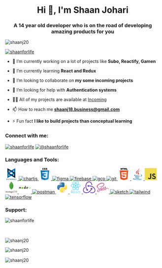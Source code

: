 <h1 align="center">Hi 👋, I'm Shaan Johari</h1>
<h3 align="center">A 14 year old developer who is on the road of developing amazing products for you</h3>

<p align="left"> <img src="https://komarev.com/ghpvc/?username=shaanj20&label=Profile%20views&color=0e75b6&style=flat" alt="shaanj20" /> </p>

<p align="left"> <a href="https://twitter.com/shaanforlife" target="blank"><img src="https://img.shields.io/twitter/follow/shaanforlife?logo=twitter&style=for-the-badge" alt="shaanforlife" /></a> </p>

- 🔭 I’m currently working on a lot of projects like **Subo, Reactify, Gamen**

- 🌱 I’m currently learning **React and Redux**

- 👯 I’m looking to collaborate on **my some incoming projects**

- 🤝 I’m looking for help with **Authentication systems**

- 👨‍💻 All of my projects are available at [Incoming](Incoming)

- 📫 How to reach me **shaanj18.business@gmail.com**

- ⚡ Fun fact **I like to build projects than conceptual learning**

<h3 align="left">Connect with me:</h3>
<p align="left">
<a href="https://twitter.com/shaanforlife" target="blank"><img align="center" src="https://raw.githubusercontent.com/rahuldkjain/github-profile-readme-generator/master/src/images/icons/Social/twitter.svg" alt="shaanforlife" height="30" width="40" /></a>
<a href="https://medium.com/@shaanforlife" target="blank"><img align="center" src="https://raw.githubusercontent.com/rahuldkjain/github-profile-readme-generator/master/src/images/icons/Social/medium.svg" alt="@shaanforlife" height="30" width="40" /></a>
</p>

<h3 align="left">Languages and Tools:</h3>
<p align="left"> <a href="https://backbonejs.org" target="_blank"> <img src="https://raw.githubusercontent.com/devicons/devicon/master/icons/backbonejs/backbonejs-original-wordmark.svg" alt="backbonejs" width="40" height="40"/> </a> <a href="https://www.chartjs.org" target="_blank"> <img src="https://www.chartjs.org/media/logo-title.svg" alt="chartjs" width="40" height="40"/> </a> <a href="https://www.w3schools.com/css/" target="_blank"> <img src="https://raw.githubusercontent.com/devicons/devicon/master/icons/css3/css3-original-wordmark.svg" alt="css3" width="40" height="40"/> </a> <a href="https://www.figma.com/" target="_blank"> <img src="https://www.vectorlogo.zone/logos/figma/figma-icon.svg" alt="figma" width="40" height="40"/> </a> <a href="https://firebase.google.com/" target="_blank"> <img src="https://www.vectorlogo.zone/logos/firebase/firebase-icon.svg" alt="firebase" width="40" height="40"/> </a> <a href="https://cloud.google.com" target="_blank"> <img src="https://www.vectorlogo.zone/logos/google_cloud/google_cloud-icon.svg" alt="gcp" width="40" height="40"/> </a> <a href="https://git-scm.com/" target="_blank"> <img src="https://www.vectorlogo.zone/logos/git-scm/git-scm-icon.svg" alt="git" width="40" height="40"/> </a> <a href="https://www.w3.org/html/" target="_blank"> <img src="https://raw.githubusercontent.com/devicons/devicon/master/icons/html5/html5-original-wordmark.svg" alt="html5" width="40" height="40"/> </a> <a href="https://www.java.com" target="_blank"> <img src="https://raw.githubusercontent.com/devicons/devicon/master/icons/java/java-original.svg" alt="java" width="40" height="40"/> </a> <a href="https://developer.mozilla.org/en-US/docs/Web/JavaScript" target="_blank"> <img src="https://raw.githubusercontent.com/devicons/devicon/master/icons/javascript/javascript-original.svg" alt="javascript" width="40" height="40"/> </a> <a href="https://www.mongodb.com/" target="_blank"> <img src="https://raw.githubusercontent.com/devicons/devicon/master/icons/mongodb/mongodb-original-wordmark.svg" alt="mongodb" width="40" height="40"/> </a> <a href="https://nodejs.org" target="_blank"> <img src="https://raw.githubusercontent.com/devicons/devicon/master/icons/nodejs/nodejs-original-wordmark.svg" alt="nodejs" width="40" height="40"/> </a> <a href="https://postman.com" target="_blank"> <img src="https://www.vectorlogo.zone/logos/getpostman/getpostman-icon.svg" alt="postman" width="40" height="40"/> </a> <a href="https://www.python.org" target="_blank"> <img src="https://raw.githubusercontent.com/devicons/devicon/master/icons/python/python-original.svg" alt="python" width="40" height="40"/> </a> <a href="https://reactjs.org/" target="_blank"> <img src="https://raw.githubusercontent.com/devicons/devicon/master/icons/react/react-original-wordmark.svg" alt="react" width="40" height="40"/> </a> <a href="https://redux.js.org" target="_blank"> <img src="https://raw.githubusercontent.com/devicons/devicon/master/icons/redux/redux-original.svg" alt="redux" width="40" height="40"/> </a> <a href="https://sass-lang.com" target="_blank"> <img src="https://raw.githubusercontent.com/devicons/devicon/master/icons/sass/sass-original.svg" alt="sass" width="40" height="40"/> </a> <a href="https://www.sketch.com/" target="_blank"> <img src="https://www.vectorlogo.zone/logos/sketchapp/sketchapp-icon.svg" alt="sketch" width="40" height="40"/> </a> <a href="https://tailwindcss.com/" target="_blank"> <img src="https://www.vectorlogo.zone/logos/tailwindcss/tailwindcss-icon.svg" alt="tailwind" width="40" height="40"/> </a> <a href="https://www.tensorflow.org" target="_blank"> <img src="https://www.vectorlogo.zone/logos/tensorflow/tensorflow-icon.svg" alt="tensorflow" width="40" height="40"/> </a> </p>

<h3 align="left">Support:</h3>
<p><a href="https://www.buymeacoffee.com/shaanforlife"> <img align="left" src="https://cdn.buymeacoffee.com/buttons/v2/default-yellow.png" height="50" width="210" alt="shaanforlife" /></a></p><br><br><br>

<p><img align="left" src="https://github-readme-stats.vercel.app/api/top-langs?username=shaanj20&show_icons=true&locale=en&layout=compact" alt="shaanj20" /></p><br>

<p>&nbsp;<img align="left" src="https://github-readme-stats.vercel.app/api?username=shaanj20&show_icons=true&locale=en" alt="shaanj20" /></p>

<p><img align="center" src="https://github-readme-streak-stats.herokuapp.com/?user=shaanj20&" alt="shaanj20" /></p>
